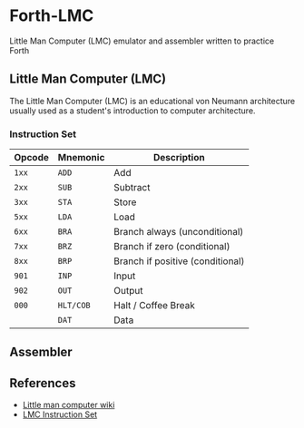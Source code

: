 # Forth-LMC
Little Man Computer (LMC) emulator and assembler written to practice Forth


## Little Man Computer (LMC)
The Little Man Computer (LMC) is an educational von Neumann architecture usually
used as a student's introduction to computer architecture.


### Instruction Set

| Opcode | Mnemonic | Description |
| ---- | ---- | ---- |
| ```1xx``` | ```ADD``` | Add |
| ```2xx``` | ```SUB``` | Subtract |
| ```3xx``` | ```STA``` | Store |
| ```5xx``` | ```LDA``` | Load |
| ```6xx``` | ```BRA``` | Branch always (unconditional) |
| ```7xx``` | ```BRZ``` | Branch if zero (conditional) |
| ```8xx``` | ```BRP``` | Branch if positive (conditional) |
| ```901``` | ```INP``` | Input |
| ```902``` | ```OUT``` | Output |
| ```000``` | ```HLT/COB``` | Halt / Coffee Break |
| | ```DAT``` | Data |


## Assembler



## References

- [Little man computer wiki](https://en.wikipedia.org/wiki/Little_man_computer)
- [LMC Instruction Set](http://www.yorku.ca/sychen/research/LMC/LMCInstructions.html)

